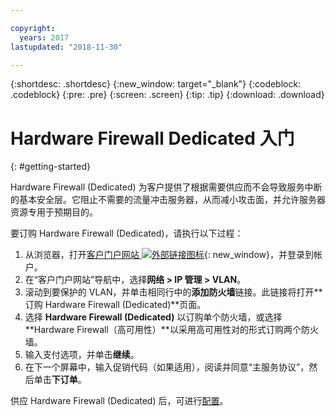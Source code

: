 ```yaml
---

copyright:
  years: 2017
lastupdated: "2018-11-30"

---
```


{:shortdesc: .shortdesc}
{:new_window: target="_blank"}
{:codeblock: .codeblock}
{:pre: .pre}
{:screen: .screen}
{:tip: .tip}
{:download: .download}

# Hardware Firewall Dedicated 入门
{: #getting-started}

Hardware Firewall (Dedicated) 为客户提供了根据需要供应而不会导致服务中断的基本安全层。它阻止不需要的流量冲击服务器，从而减小攻击面，并允许服务器资源专用于预期目的。  

要订购 Hardware Firewall (Dedicated)，请执行以下过程：

1. 从浏览器，打开[客户门户网站 ![外部链接图标](../../icons/launch-glyph.svg "外部链接图标")](https://control.softlayer.com/){: new_window}，并登录到帐户。
2. 在“客户门户网站”导航中，选择**网络 > IP 管理 > VLAN**。
3. 滚动到要保护的 VLAN，并单击相同行中的**添加防火墙**链接。此链接将打开**订购 Hardware Firewall (Dedicated)**页面。
4. 选择 **Hardware Firewall (Dedicated)** 以订购单个防火墙，或选择 **Hardware Firewall（高可用性）**以采用高可用性对的形式订购两个防火墙。
5. 输入支付选项，并单击**继续**。
6. 在下一个屏幕中，输入促销代码（如果适用），阅读并同意“主服务协议”，然后单击**下订单**。

供应 Hardware Firewall (Dedicated) 后，可进行[配置](/docs/infrastructure/hardware-firewall-dedicated?topic=hardware-firewall-dedicated-configuring-the-hardware-firewall-dedicated-)。
